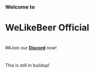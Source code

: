 ### Welcome to
# WeLikeBeer Official
#
#
##Join our **[Discord](https://discord.gg/sBSDyneR)** now!
#
#
This is still in buildup!
 
